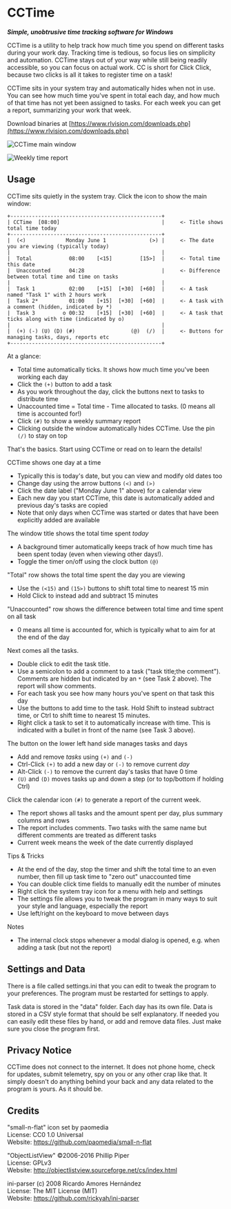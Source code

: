 # CCTime

***Simple, unobtrusive time tracking software for Windows***

CCTime is a utility to help track how much time you spend on different tasks during your work day. Tracking 
time is tedious, so focus lies on simplicity and automation. CCTime stays out of your way while still being 
readily accessible, so you can focus on actual work. CC is short for Click Click, because two clicks is all 
it takes to register time on a task!

CCTime sits in your system tray and automatically hides when not in use. You can see how much time you've 
spent in total each day, and how much of that time has not yet been assigned to tasks. For each week you can 
get a report, summarizing your work that week.

Download binaries at [https://www.rlvision.com/downloads.php](https://www.rlvision.com/downloads.php)

![CCTime main window](https://www.rlvision.com/cctime/cctime.png)

![Weekly time report](https://www.rlvision.com/cctime/cctime-report.png)

## Usage

CCTime sits quietly in the system tray. Click the icon to show the main window:

```
+-------------------------------------------------+
| CCTime  [08:00]                                 |		<- Title shows total time today
+-------------------------------------------------+
|  (<)             Monday June 1              (>) |		<- The date you are viewing (typically today)
|                                                 |
|  Total            08:00    [<15]         [15>]  |		<- Total time this date
|  Unaccounted      04:28                         |		<- Difference between total time and time on tasks
|                                                 |
|  Task 1           02:00    [+15]  [+30]  [+60]  |		<- A task named "Task 1" with 2 hours work
|  Task 2*          01:00    [+15]  [+30]  [+60]  |		<- A task with a comment (hidden, indicated by *)
|  Task 3         o 00:32    [+15]  [+30]  [+60]  |		<- A task that ticks along with time (indicated by o)
|                                                 |
|  (+) (-) (U) (D) (#)                  (@)  (/)  |		<- Buttons for managing tasks, days, reports etc
+-------------------------------------------------+
```

At a glance:
  - Total time automatically ticks. It shows how much time you've been working each day
  - Click the `(+)` button to add a task
  - As you work throughout the day, click the buttons next to tasks to distribute time
  - Unaccounted time = Total time - Time allocated to tasks. (0 means all time is accounted for!)
  - Click `(#)` to show a weekly summary report
  - Clicking outside the window automatically hides CCTime. Use the pin `(/)` to stay on top

That's the basics. Start using CCTime or read on to learn the details!

CCTime shows one day at a time
  - Typically this is today's date, but you can view and modify old dates too
  - Change day using the arrow buttons `(<)` and `(>)`
  - Click the date label ("Monday June 1" above) for a calendar view
  - Each new day you start CCTime, this date is automatically added and previous day's tasks are copied
  - Note that only days when CCTime was started or dates that have been explicitly added are available

The window title shows the total time spent *today*
  - A background timer automatically keeps track of how much time has been spent today (even when viewing other 
    days!).
  - Toggle the timer on/off using the clock button `(@)`

"Total" row shows the total time spent the day you are viewing
  - Use the `(<15)` and `(15>)` buttons to shift total time to nearest 15 min
  - Hold Click to instead add and subtract 15 minutes

"Unaccounted" row shows the difference between total time and time spent on all task
  - 0 means all time is accounted for, which is typically what to aim for at the end of the day

Next comes all the tasks.
  - Double click to edit the task title.
  - Use a semicolon to add a comment to a task ("task title;the comment"). Comments are hidden but indicated 
    by an `*` (see Task 2 above). The report will show comments.
  - For each task you see how many hours you've spent on that task this day
  - Use the buttons to add time to the task. Hold Shift to instead subtract time, or Ctrl to shift 
    time to nearest 15 minutes.
  - Right click a task to set it to automatically increase with time. This is indicated with a bullet in 
    front of the name (see Task 3 above).

The button on the lower left hand side manages tasks and days
 - Add and remove *tasks* using `(+)` and `(-)`
 - Ctrl-Click `(+)` to add a new day or `(-)` to remove current *day*
 - Alt-Click `(-)` to remove the current day's tasks that have 0 time
 - `(U)` and `(D)` moves tasks up and down a step (or to top/bottom if holding Ctrl)

Click the calendar icon `(#)` to generate a report of the current week.
  - The report shows all tasks and the amount spent per day, plus summary columns and rows
  - The report includes comments. Two tasks with the same name but different comments are treated as 
    different tasks
  - Current week means the week of the date currently displayed

Tips & Tricks
  - At the end of the day, stop the timer and shift the total time to an even number, then fill up task time 
    to "zero out" unaccounted time
  - You can double click time fields to manually edit the number of minutes
  - Right click the system tray icon for a menu with help and settings
  - The settings file allows you to tweak the program in many ways to suit your style and language, 
    especially the report
  - Use left/right on the keyboard to move between days

Notes
  - The internal clock stops whenever a modal dialog is opened, e.g. when adding a task (but not the report)


## Settings and Data

There is a file called settings.ini that you can edit to tweak the program to your preferences. The program 
must be restarted for settings to apply.

Task data is stored in the "data" folder. Each day has its own file. Data is stored in a CSV style format that 
should be self explanatory. If needed you can easily edit these files by hand, or add and remove data 
files. Just make sure you close the program first.


## Privacy Notice 

CCTime does not connect to the internet. It does not phone home, check for updates, submit telemetry, spy on 
you or any other crap like that. It simply doesn't do anything behind your back and any data related to the 
program is yours. As it should be.


## Credits

"small-n-flat" icon set by paomedia<br>
License: CC0 1.0 Universal<br>
Website: https://github.com/paomedia/small-n-flat<br>

"ObjectListView" ©2006-2016 Phillip Piper<br>
License: GPLv3<br>
Website: http://objectlistview.sourceforge.net/cs/index.html<br>

ini-parser (c) 2008 Ricardo Amores Hernández<br>
License: The MIT License (MIT)<br>
Website: https://github.com/rickyah/ini-parser<br>


